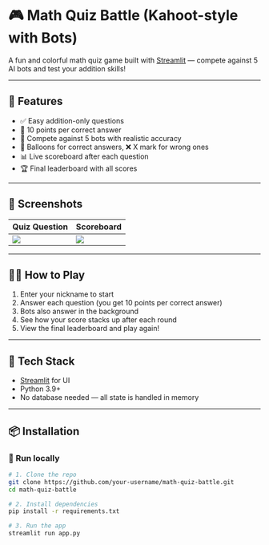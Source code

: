 # 🎮 Math Quiz Battle (Kahoot-style with Bots)

A fun and colorful math quiz game built with [Streamlit](https://streamlit.io/) — compete against 5 AI bots and test your addition skills!

---

## 🚀 Features

- ✅ Easy addition-only questions
- 🎯 10 points per correct answer
- 🤖 Compete against 5 bots with realistic accuracy
- 🎈 Balloons for correct answers, ❌ X mark for wrong ones
- 📊 Live scoreboard after each question
- 🏆 Final leaderboard with all scores

---

## 📸 Screenshots

| Quiz Question | Scoreboard |
|---------------|------------|
| ![](assets/screenshot-question.png) | ![](assets/screenshot-scoreboard.png) |

---

## 🧑‍🏫 How to Play

1. Enter your nickname to start
2. Answer each question (you get 10 points per correct answer)
3. Bots also answer in the background
4. See how your score stacks up after each round
5. View the final leaderboard and play again!

---

## 🧰 Tech Stack

- [Streamlit](https://streamlit.io/) for UI
- Python 3.9+
- No database needed — all state is handled in memory

---

## 📦 Installation

### 🔧 Run locally

```bash
# 1. Clone the repo
git clone https://github.com/your-username/math-quiz-battle.git
cd math-quiz-battle

# 2. Install dependencies
pip install -r requirements.txt

# 3. Run the app
streamlit run app.py

